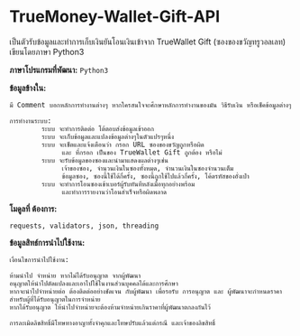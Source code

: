 # TrueMoney-Wallet-Gift-API
เป็นตัวรับข้อมูลและทำการเก็บเงินยันโอนเงินเข้าจาก TrueWallet Gift (ซองของขวัญทรูวอลเลท) เขียนโดยภาษา Python3

**ภาษาโปรแกรมที่พัฒนา:** `Python3`

**ข้อมูลข้างใน:**
    
`มี Comment บอกหลักการทำงานต่างๆ หากใครสนใจจะศึกษาหลักการทำงานของมัน วิธีรับเงิน หรือเช็คข้อมูลต่างๆ`
    
    การทำงานระบบ:
            ระบบ จะทำการติดต่อ โต้ตอบส่งข้อมูลเข้าออก
            ระบบ จะเก็บข้อมูลและแปลงข้อมูลต่างๆในตัวแปรๆหนึ่ง
            ระบบ จะเช็ตและแจ้งเตือนว่า กรอก URL ซองของขวัญถูกหรือผิด
                 และ ที่กรอก เป็นของ TrueWallet Gift ถูกต้อง หรือไม่   
            ระบบ จะรับข้อมูลของซองและนำมาแสดงผลต่างๆเช่น
                 เจ้าของซอง, จำนวนเงินในซองทั้งหมด, จำนวนเงินในซองจำนวนเต็ม
                 ข้อมูลซอง, ซองนี้ใช้ได้กี่ครั้ง, ซองนี้ถูกใช้ไปแล้วกี่ครั้ง, โค้ดรหัสของอั่งเป่า 
            ระบบ จะทำการโอนซองเข้าเบอร์ผู้รับทันทีหลังเมื่อทุกอย่างพร้อม
                 และทำการรายงานว่าโอนสำเร็จหรือผิดพลาด

**โมดูลที่ ต้องการ:**

    requests, validators, json, threading


**ข้อมูลสิทธ์การนำไปใช้งาน:**

    เงื่อนไขการนำไปใช้งาน:

    ห้ามนำไป จำหน่าย หากไม่ได้รับอนุญาต จากผู้พัฒนา
    อนุญาตให้นำไปดัดแปลงและเอาไปใช้ในงานส่วนบุคคลได้และการศึกษา
    หากจะนำไปจำหน่ายต่อ ต้องติดต่ออย่างชัดเจน กับผู้พัฒนา เพื่อรอรับ การอนุญาต และ ผู้พัฒนาจะกำหนดราคาสำหรับผู้ที่ได้รับอนุญาตในการจำหน่าย
    หากได้รับอนุญาต ให้นำไปจำหน่ายจะต้องห้ามจำหน่ายเกินราคาที่ผู้พัฒนาตกลงกันไว้

    การละเมิดลิขสิทธิ์มีโทษทางอาญาทั้งจำคุกและโทษปรับแล้วแต่กรณี และเจ้าของลิขสิทธิ์
